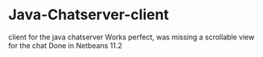 # Java-Chatserver-client
client for the java chatserver
Works perfect, was missing a scrollable view for the chat
Done in Netbeans 11.2
